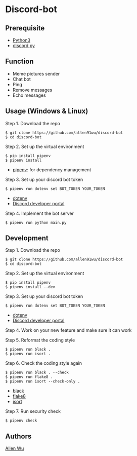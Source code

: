 # Discord-bot

## Prerequisite
- [Python3](https://www.python.org/downloads/)
- [discord.py](https://github.com/Rapptz/discord.py)

## Function
- Meme pictures sender
- Chat bot
- Ping
- Remove messages
- Echo messages

## Usage (Windows & Linux)

Step 1. Download the repo
```
$ git clone https://github.com/allen91wu/discord-bot
$ cd discord-bot
```

Step 2. Set up the virtual environment

```
$ pip install pipenv
$ pipenv install
```
- [pipenv](https://github.com/pypa/pipenv): for dependency management

Step 3. Set up your discord bot token

```
$ pipenv run dotenv set BOT_TOKEN YOUR_TOKEN
```

- [dotenv](https://github.com/theskumar/python-dotenv)
- [Discord developer portal](https://discord.com/developers/applications)

Step 4. Implement the bot server

```
$ pipenv run python main.py
```

## Development
Step 1. Download the repo
```
$ git clone https://github.com/allen91wu/discord-bot
$ cd discord-bot
```

Step 2. Set up the virtual environment
```
$ pip install pipenv
$ pipenv install --dev
```

Step 3. Set up your discord bot token
```
$ pipenv run dotenv set BOT_TOKEN YOUR_TOKEN
```

- [dotenv](https://github.com/theskumar/python-dotenv)
- [Discord developer portal](https://discord.com/developers/applications)

Step 4. Work on your new feature and make sure it can work

Step 5. Reformat the coding style
```
$ pipenv run black .
$ pipenv run isort .
```

Step 6. Check the coding style again
```
$ pipenv run black . --check
$ pipenv run flake8 .
$ pipenv run isort --check-only .
```
- [black](https://github.com/psf/black)
- [flake8](https://github.com/PyCQA/flake8)
- [isort](https://github.com/PyCQA/isort)

Step 7. Run security check

```
$ pipenv check
```

## Authors
[Allen Wu](https://github.com/allen91wu)

